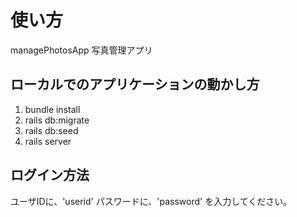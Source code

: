 # 使い方

managePhotosApp
写真管理アプリ

## ローカルでのアプリケーションの動かし方
1. bundle install
2. rails db:migrate
3. rails db:seed
4. rails server

## ログイン方法
ユーザIDに、'userid'
パスワードに、'password'
を入力してください。
